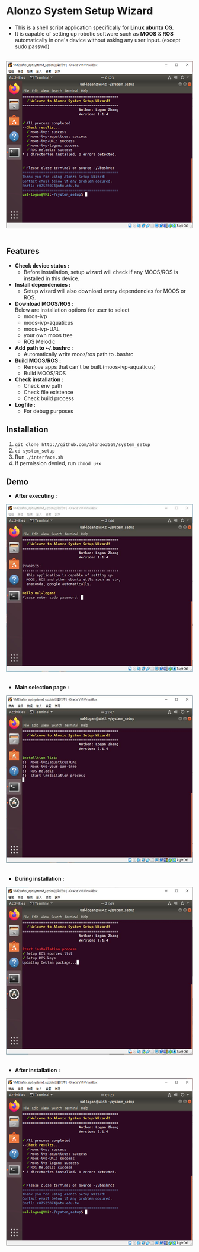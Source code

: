 # Alonzo System Setup Wizard

  * This is a shell script application specifically for **Linux ubuntu OS**. 
  * It is capable of setting up robotic software such as **MOOS** & **ROS** automatically in one's device without asking any user input. (except sudo passwd) <br></br>
    
<div align=center>

<img width="550" height="450" src="https://github.com/alonzo3569/system_setup/blob/master/docs/system_setup_finish.png"/><br></br>

</div>

## Features
  * __Check device status :__ 
    * Before installation, setup wizard will check if any MOOS/ROS is installed in this device.
  * __Install dependencies :__
    * Setup wizard will also download every dependencies for MOOS or ROS.
  * __Download MOOS/ROS :__   
    Below are installation options for user to select  
    * moos-ivp
    * moos-ivp-aquaticus
    * moos-ivp-UAL
    * your own moos tree
    * ROS Melodic
  * __Add path to ~/.bashrc :__
    * Automatically write moos/ros path to .bashrc
  * __Build MOOS/ROS :__
    * Remove apps that can't be built.(moos-ivp-aquaticus)
    * Build MOOS/ROS
  * __Check installation :__
    * Check env path 
    * Check file existence
    * Check build process
  * __Logfile :__
    * For debug purposes

## Installation
1. `git clone http://github.com/alonzo3569/system_setup`
2. `cd system_setup`
3. Run `./interface.sh`
4. If permission denied, run `chmod u+x`

## Demo
* __After executing :__ 

<div align=center>

<img width="550" height="450" src="https://github.com/alonzo3569/system_setup/blob/master/docs/passwd.JPG"/><br></br>

</div>

* __Main selection page :__ 

<div align=center>

<img width="550" height="450" src="https://github.com/alonzo3569/system_setup/blob/master/docs/main_option.JPG"/><br></br>

</div>

* __During installation :__ 

<div align=center>

<img width="550" height="450" src="https://github.com/alonzo3569/system_setup/blob/master/docs/insatlling.JPG"/><br></br>

</div>

* __After installation :__ 

<div align=center>

<img width="550" height="450" src="https://github.com/alonzo3569/system_setup/blob/master/docs/system_setup_finish.png"/><br></br>

</div>
